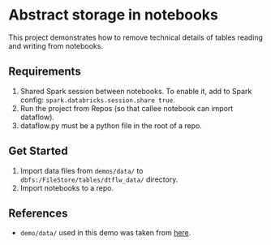 # Abstract storage in notebooks
This project demonstrates how to remove technical details of tables reading and writing from notebooks.

## Requirements
1. Shared Spark session between notebooks. To enable it, add to Spark config: `spark.databricks.session.share true`.
2. Run the project from Repos (so that callee notebook can import dataflow).
3. dataflow.py must be a python file in the root of a repo.

## Get Started
1. Import data files from `demos/data/` to `dbfs:/FileStore/tables/dtflw_data/` directory.
2. Import notebooks to a repo.

## References
- `demo/data/` used in this demo was taken from [here](https://github.com/graphql-compose/graphql-compose-examples/tree/master/examples/northwind/data/csv). 

